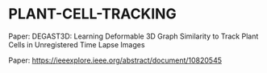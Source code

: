 # PLANT-CELL-TRACKING
Paper: DEGAST3D: Learning Deformable 3D Graph Similarity to Track Plant Cells in Unregistered Time Lapse Images

Paper: https://ieeexplore.ieee.org/abstract/document/10820545
